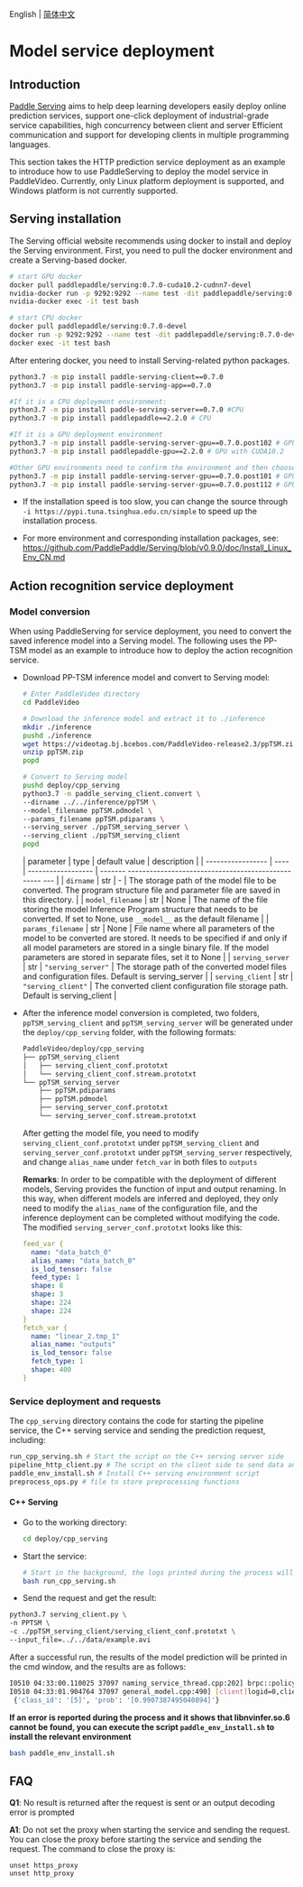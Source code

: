 English | [简体中文](./readme.md)

# Model service deployment

## Introduction

[Paddle Serving](https://github.com/PaddlePaddle/Serving) aims to help deep learning developers easily deploy online prediction services, support one-click deployment of industrial-grade service capabilities, high concurrency between client and server Efficient communication and support for developing clients in multiple programming languages.

This section takes the HTTP prediction service deployment as an example to introduce how to use PaddleServing to deploy the model service in PaddleVideo. Currently, only Linux platform deployment is supported, and Windows platform is not currently supported.

## Serving installation
The Serving official website recommends using docker to install and deploy the Serving environment. First, you need to pull the docker environment and create a Serving-based docker.

```bash
# start GPU docker
docker pull paddlepaddle/serving:0.7.0-cuda10.2-cudnn7-devel
nvidia-docker run -p 9292:9292 --name test -dit paddlepaddle/serving:0.7.0-cuda10.2-cudnn7-devel bash
nvidia-docker exec -it test bash

# start CPU docker
docker pull paddlepaddle/serving:0.7.0-devel
docker run -p 9292:9292 --name test -dit paddlepaddle/serving:0.7.0-devel bash
docker exec -it test bash
```

After entering docker, you need to install Serving-related python packages.
```bash
python3.7 -m pip install paddle-serving-client==0.7.0
python3.7 -m pip install paddle-serving-app==0.7.0

#If it is a CPU deployment environment:
python3.7 -m pip install paddle-serving-server==0.7.0 #CPU
python3.7 -m pip install paddlepaddle==2.2.0 # CPU

#If it is a GPU deployment environment
python3.7 -m pip install paddle-serving-server-gpu==0.7.0.post102 # GPU with CUDA10.2 + TensorRT6
python3.7 -m pip install paddlepaddle-gpu==2.2.0 # GPU with CUDA10.2

#Other GPU environments need to confirm the environment and then choose which one to execute
python3.7 -m pip install paddle-serving-server-gpu==0.7.0.post101 # GPU with CUDA10.1 + TensorRT6
python3.7 -m pip install paddle-serving-server-gpu==0.7.0.post112 # GPU with CUDA11.2 + TensorRT8
```

* If the installation speed is too slow, you can change the source through `-i https://pypi.tuna.tsinghua.edu.cn/simple` to speed up the installation process.

* For more environment and corresponding installation packages, see: https://github.com/PaddlePaddle/Serving/blob/v0.9.0/doc/Install_Linux_Env_CN.md

## Action recognition service deployment
### Model conversion
When using PaddleServing for service deployment, you need to convert the saved inference model into a Serving model. The following uses the PP-TSM model as an example to introduce how to deploy the action recognition service.
- Download PP-TSM inference model and convert to Serving model:
  ```bash
  # Enter PaddleVideo directory
  cd PaddleVideo

  # Download the inference model and extract it to ./inference
  mkdir ./inference
  pushd ./inference
  wget https://videotag.bj.bcebos.com/PaddleVideo-release2.3/ppTSM.zip
  unzip ppTSM.zip
  popd

  # Convert to Serving model
  pushd deploy/cpp_serving
  python3.7 -m paddle_serving_client.convert \
  --dirname ../../inference/ppTSM \
  --model_filename ppTSM.pdmodel \
  --params_filename ppTSM.pdiparams \
  --serving_server ./ppTSM_serving_server \
  --serving_client ./ppTSM_serving_client
  popd
  ```

  | parameter | type | default value | description |
  | ----------------- | ---- | ------------------ | ------- -------------------------------------------------- --- |
  | `dirname` | str | - | The storage path of the model file to be converted. The program structure file and parameter file are saved in this directory. |
  | `model_filename` | str | None | The name of the file storing the model Inference Program structure that needs to be converted. If set to None, use `__model__` as the default filename |
  | `params_filename` | str | None | File name where all parameters of the model to be converted are stored. It needs to be specified if and only if all model parameters are stored in a single binary file. If the model parameters are stored in separate files, set it to None |
  | `serving_server` | str | `"serving_server"` | The storage path of the converted model files and configuration files. Default is serving_server |
  | `serving_client` | str | `"serving_client"` | The converted client configuration file storage path. Default is serving_client |

- After the inference model conversion is completed, two folders, `ppTSM_serving_client` and `ppTSM_serving_server` will be generated under the `deploy/cpp_serving` folder, with the following formats:
  ```bash
  PaddleVideo/deploy/cpp_serving
  ├── ppTSM_serving_client
  │   ├── serving_client_conf.prototxt
  │   └── serving_client_conf.stream.prototxt
  └── ppTSM_serving_server
      ├── ppTSM.pdiparams
      ├── ppTSM.pdmodel
      ├── serving_server_conf.prototxt
      └── serving_server_conf.stream.prototxt
  ```
  After getting the model file, you need to modify `serving_client_conf.prototxt` under `ppTSM_serving_client` and `serving_server_conf.prototxt` under `ppTSM_serving_server` respectively, and change `alias_name` under `fetch_var` in both files to `outputs`

  **Remarks**: In order to be compatible with the deployment of different models, Serving provides the function of input and output renaming. In this way, when different models are inferred and deployed, they only need to modify the `alias_name` of the configuration file, and the inference deployment can be completed without modifying the code.
  The modified `serving_server_conf.prototxt` looks like this:

  ```yaml
  feed_var {
    name: "data_batch_0"
    alias_name: "data_batch_0"
    is_lod_tensor: false
    feed_type: 1
    shape: 8
    shape: 3
    shape: 224
    shape: 224
  }
  fetch_var {
    name: "linear_2.tmp_1"
    alias_name: "outputs"
    is_lod_tensor: false
    fetch_type: 1
    shape: 400
  }
  ```
### Service deployment and requests
The `cpp_serving` directory contains the code for starting the pipeline service, the C++ serving service and sending the prediction request, including:
  ```bash
  run_cpp_serving.sh # Start the script on the C++ serving server side
  pipeline_http_client.py # The script on the client side to send data and get the prediction results
  paddle_env_install.sh # Install C++ serving environment script
  preprocess_ops.py # file to store preprocessing functions
  ```
#### C++ Serving
- Go to the working directory:
  ```bash
  cd deploy/cpp_serving
  ```

- Start the service:
  ```bash
  # Start in the background, the logs printed during the process will be redirected and saved to nohup.txt
  bash run_cpp_serving.sh
  ```

- Send the request and get the result:
```bash
python3.7 serving_client.py \
-n PPTSM \
-c ./ppTSM_serving_client/serving_client_conf.prototxt \
--input_file=../../data/example.avi
```
After a successful run, the results of the model prediction will be printed in the cmd window, and the results are as follows:

  ```bash
  I0510 04:33:00.110025 37097 naming_service_thread.cpp:202] brpc::policy::ListNamingService("127.0.0.1:9993"): added 1
  I0510 04:33:01.904764 37097 general_model.cpp:490] [client]logid=0,client_cost=1640.96ms,server_cost=1623.21ms.
   {'class_id': '[5]', 'prob': '[0.9907387495040894]'}
   ```
**If an error is reported during the process and it shows that libnvinfer.so.6 cannot be found, you can execute the script `paddle_env_install.sh` to install the relevant environment**
   ```bash
   bash paddle_env_install.sh
   ```


## FAQ
**Q1**: No result is returned after the request is sent or an output decoding error is prompted

**A1**: Do not set the proxy when starting the service and sending the request. You can close the proxy before starting the service and sending the request. The command to close the proxy is:
```
unset https_proxy
unset http_proxy
```
